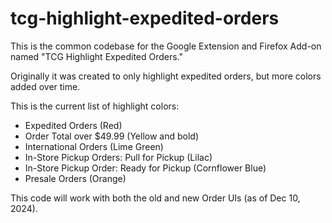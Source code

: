 # tcg-highlight-expedited-orders

This is the common codebase for the Google Extension and Firefox Add-on named "TCG Highlight Expedited Orders."

Originally it was created to only highlight expedited orders, but more colors added over time. 

This is the current list of highlight colors:

* Expedited Orders (Red)
* Order Total over $49.99 (Yellow and bold)
* International Orders (Lime Green)
* In-Store Pickup Orders: Pull for Pickup (Lilac)
* In-Store Pickup Order: Ready for Pickup (Cornflower Blue)
* Presale Orders (Orange)

This code will work with both the old and new Order UIs (as of Dec 10, 2024).